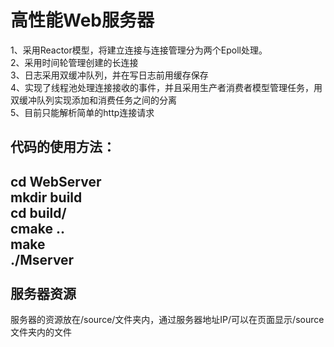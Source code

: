 高性能Web服务器
==============
1、采用Reactor模型，将建立连接与连接管理分为两个Epoll处理。<br>
2、采用时间轮管理创建的长连接<br>
3、日志采用双缓冲队列，并在写日志前用缓存保存<br>
4、实现了线程池处理连接接收的事件，并且采用生产者消费者模型管理任务，用双缓冲队列实现添加和消费任务之间的分离<br>
5、目前只能解析简单的http连接请求<br>


代码的使用方法：
---------------
cd WebServer<br>
mkdir build<br>
cd build/<br>
cmake ..<br>
make<br>
./Mserver<br><br>
服务器资源
---------------
服务器的资源放在/source/文件夹内，通过服务器地址IP/可以在页面显示/source文件夹内的文件